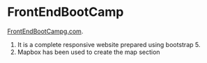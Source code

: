# FrontEndBootCamp

[FrontEndBootCampg.com](https://competent-wing-ab653f.netlify.app/).

1. It is a complete responsive website prepared using bootstrap 5.
2. Mapbox has been used to create the map section 

